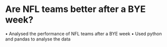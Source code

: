 # Are NFL teams better after a BYE week?
• Analysed the performance of NFL teams after a BYE week
• Used python and pandas to analyse the data
